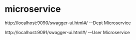 # microservice

http://localhost:9090/swagger-ui.html#/ --Dept Microservice 

http://localhost:9091/swagger-ui.html#/ --User Microservice